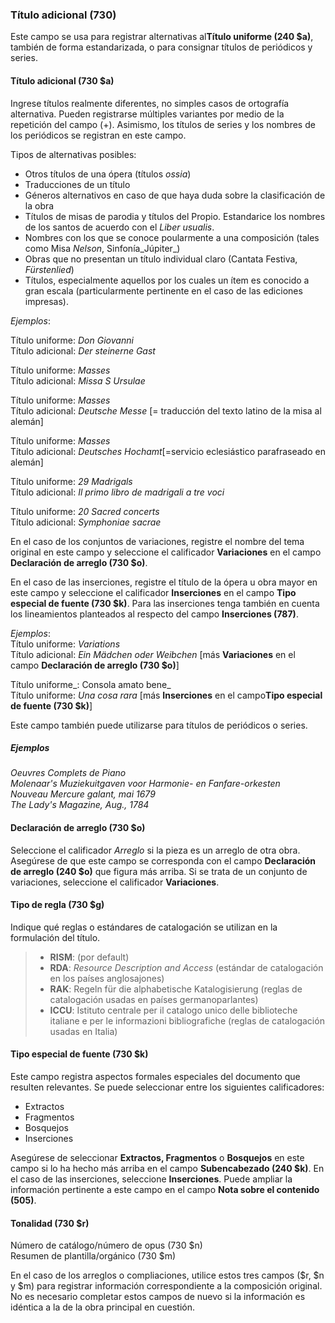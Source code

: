 ### Título adicional (730)

Este campo se usa para registrar alternativas al**Título uniforme (240 $a)**, también de forma estandarizada, o para consignar títulos de periódicos y series.

#### Título adicional (730 $a)

Ingrese títulos realmente diferentes, no simples casos de ortografía alternativa. Pueden registrarse múltiples variantes por medio de la repetición del campo (+). Asimismo, los títulos de series y los nombres de los periódicos se registran en este campo.

Tipos de alternativas posibles:                                                 

- Otros títulos de una ópera (títulos _ossia_)
- Traducciones de un título
- Géneros alternativos en caso de que haya duda sobre la clasificación de la obra
- Títulos de misas de parodia y títulos del Propio. Estandarice los nombres de los santos de acuerdo con el _Liber usualis_.
- Nombres con los que se conoce poularmente a una composición (tales como Misa _Nelson_, Sinfonía_Júpiter_)
- Obras que no presentan un título individual claro (Cantata Festiva, _Fürstenlied_)
- Títulos, especialmente aquellos por los cuales un ítem es conocido a gran escala (particularmente pertinente en el caso de las ediciones impresas).

_Ejemplos_:

Título uniforme: _Don Giovanni_  
Título adicional: _Der steinerne Gast_

Título uniforme: _Masses_  
Título adicional: _Missa S Ursulae_          

Título uniforme: _Masses_  
Título adicional: _Deutsche Messe_ [= traducción del texto latino de la misa al alemán]

Título uniforme: _Masses_  
Título adicional: _Deutsches Hochamt_[=servicio eclesiástico parafraseado en alemán]

Título uniforme: _29 Madrigals_  
Título adicional: _Il primo libro de madrigali a tre voci_

Título uniforme: _20 Sacred concerts_  
Título adicional: _Symphoniae sacrae_

En el caso de los conjuntos de variaciones, registre el nombre del tema original en este campo y seleccione el calificador **Variaciones** en el campo **Declaración de arreglo (730 $o)**.

En el caso de las inserciones, registre el título de la ópera u obra mayor en este campo y seleccione el calificador **Inserciones** en el campo **Tipo especial de fuente (730 $k)**. Para las inserciones tenga también en cuenta los lineamientos planteados al respecto del campo **Inserciones (787)**.

_Ejemplos_:  
Título uniforme: _Variations_  
Título adicional: _Ein Mädchen oder Weibchen_ [más  **Variaciones** en el campo **Declaración de arreglo (730 $o)**] 

Título uniforme_: Consola amato bene_   
Título uniforme: _Una cosa rara_ [más  **Inserciones** en el campo**Tipo especial de fuente (730 $k)**]

Este campo también puede utilizarse para títulos de periódicos o series.  
##### Ejemplos  
_Oeuvres Complets de Piano_  
_Molenaar's Muziekuitgaven voor Harmonie- en Fanfare-orkesten_  
_Nouveau Mercure galant, mai 1679_  
_The Lady's Magazine, Aug., 1784_

#### Declaración de arreglo (730 $o)

Seleccione el calificador _Arreglo_ si la pieza es un arreglo de otra obra. Asegúrese de que este campo se corresponda con el campo **Declaración de arreglo (240 $o)** que figura más arriba. Si se trata de un conjunto de variaciones, seleccione el calificador **Variaciones**.

#### Tipo de regla (730 $g)

Indique qué reglas o estándares de catalogación se utilizan en la formulación del título.

> - **RISM**: (por default)
> - **RDA**: _Resource Description and Access_ (estándar de catalogación en los países anglosajones)
> - **RAK**: Regeln für die alphabetische Katalogisierung (reglas de catalogación usadas en países germanoparlantes)
> - **ICCU**: Istituto centrale per il catalogo unico delle biblioteche italiane e per le informazioni bibliografiche (reglas de catalogación usadas en Italia)

#### Tipo especial de fuente (730 $k)

Este campo registra aspectos formales especiales del documento que resulten relevantes. Se puede seleccionar entre los siguientes calificadores:

- Extractos
- Fragmentos
- Bosquejos
- Inserciones

Asegúrese de seleccionar **Extractos, Fragmentos** o **Bosquejos** en este campo si lo ha hecho más arriba en el campo **Subencabezado (240 $k)**. En el caso de las inserciones, seleccione **Inserciones**. Puede ampliar la información pertinente a este campo en el campo **Nota sobre el contenido (505)**.

#### Tonalidad (730 $r)  
Número de catálogo/número de opus (730 $n)  
Resumen de plantilla/orgánico (730 $m)  

En el caso de los arreglos o compliaciones, utilice estos tres campos ($r, $n y $m) para registrar información correspondiente a la composición original. No es necesario completar estos campos de nuevo si la información es idéntica a la de la obra principal en cuestión.